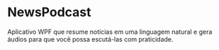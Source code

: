 # NewsPodcast
Aplicativo WPF que resume notícias em uma linguagem natural e gera áudios para que você possa escutá-las com praticidade.
